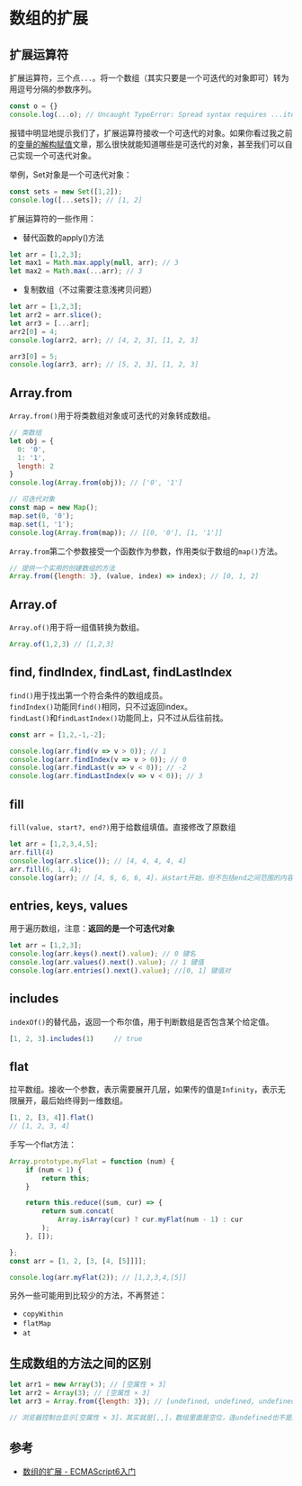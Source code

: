 # 数组的扩展

## 扩展运算符
扩展运算符，三个点`...`。将一个数组（其实只要是一个可迭代的对象即可）转为用逗号分隔的参数序列。
```javascript
const o = {}
console.log(...o); // Uncaught TypeError: Spread syntax requires ...iterable[Symbol.iterator] to be a function
```
报错中明显地提示我们了，扩展运算符接收一个可迭代的对象。如果你看过我之前的[变量的解构赋值](./%E5%8F%98%E9%87%8F%E7%9A%84%E8%A7%A3%E6%9E%84%E8%B5%8B%E5%80%BC.md)文章，那么很快就能知道哪些是可迭代的对象，甚至我们可以自己实现一个可迭代对象。

举例，Set对象是一个可迭代对象：
```javascript
const sets = new Set([1,2]);
console.log([...sets]); // [1, 2]
```

扩展运算符的一些作用：
* 替代函数的apply()方法
```javascript
let arr = [1,2,3];
let max1 = Math.max.apply(null, arr); // 3
let max2 = Math.max(...arr); // 3
```
* 复制数组（不过需要注意浅拷贝问题）
```javascript
let arr = [1,2,3];
let arr2 = arr.slice();
let arr3 = [...arr];
arr2[0] = 4;
console.log(arr2, arr); // [4, 2, 3], [1, 2, 3]

arr3[0] = 5;
console.log(arr3, arr); // [5, 2, 3], [1, 2, 3]
```

## Array.from
`Array.from()`用于将类数组对象或可迭代的对象转成数组。
```javascript
// 类数组
let obj = {
  0: '0',
  1: '1',
  length: 2
}
console.log(Array.from(obj)); // ['0', '1']

// 可迭代对象
const map = new Map();
map.set(0, '0');
map.set(1, '1');
console.log(Array.from(map)); // [[0, '0'], [1, '1']]
```
`Array.from`第二个参数接受一个函数作为参数，作用类似于数组的`map()`方法。
```javascript
// 提供一个实用的创建数组的方法
Array.from({length: 3}, (value, index) => index); // [0, 1, 2]
```

## Array.of
`Array.of()`用于将一组值转换为数组。
```javascript
Array.of(1,2,3) // [1,2,3]
```

## find, findIndex, findLast, findLastIndex
`find()`用于找出第一个符合条件的数组成员。  
`findIndex()`功能同`find()`相同，只不过返回index。  
`findLast()`和`findLastIndex()`功能同上，只不过从后往前找。

```javascript
const arr = [1,2,-1,-2];

console.log(arr.find(v => v > 0)); // 1
console.log(arr.findIndex(v => v > 0)); // 0
console.log(arr.findLast(v => v < 0)); // -2
console.log(arr.findLastIndex(v => v < 0)); // 3
```

## fill
`fill(value, start?, end?)`用于给数组填值。直接修改了原数组
```javascript
let arr = [1,2,3,4,5];
arr.fill(4)
console.log(arr.slice()); // [4, 4, 4, 4, 4]
arr.fill(6, 1, 4);
console.log(arr); // [4, 6, 6, 6, 4]，从start开始，但不包括end之间范围的内容被替换
```

## entries, keys, values
用于遍历数组，注意：**返回的是一个可迭代对象**

```javascript
let arr = [1,2,3];
console.log(arr.keys().next().value); // 0 键名
console.log(arr.values().next().value); // 1 键值
console.log(arr.entries().next().value); //[0, 1] 键值对
```

## includes
`indexOf()`的替代品，返回一个布尔值，用于判断数组是否包含某个给定值。
```javascript
[1, 2, 3].includes(1)     // true
```

## flat
拉平数组。接收一个参数，表示需要展开几层，如果传的值是`Infinity`，表示无限展开，最后始终得到一维数组。
```javascript
[1, 2, [3, 4]].flat()
// [1, 2, 3, 4]
```
手写一个flat方法：
```javascript
Array.prototype.myFlat = function (num) {
    if (num < 1) {
        return this;
    }

    return this.reduce((sum, cur) => {
        return sum.concat(
            Array.isArray(cur) ? cur.myFlat(num - 1) : cur
        );
    }, []);

};
const arr = [1, 2, [3, [4, [5]]]];

console.log(arr.myFlat(2)); // [1,2,3,4,[5]]
```

另外一些可能用到比较少的方法，不再赘述：
* `copyWithin`
* `flatMap`
* `at`

## 生成数组的方法之间的区别
```javascript
let arr1 = new Array(3); // [空属性 × 3]
let arr2 = Array(3); // [空属性 × 3]
let arr3 = Array.from({length: 3}); // [undefined, undefined, undefined]

// 浏览器控制台显示[空属性 × 3]，其实就是[,,]，数组里面是空位，连undefined也不是。我们在声明一个数组时，尽量避免数组里面有空位。
```

## 参考
* [数组的扩展 - ECMAScript6入门](https://es6.ruanyifeng.com/#docs/array)
